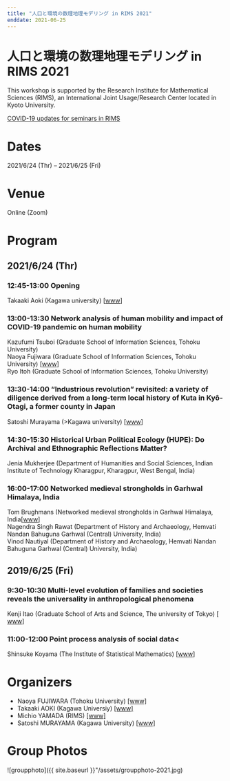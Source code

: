 ```yaml
---
title: "人口と環境の数理地理モデリング in RIMS 2021"
enddate: 2021-06-25
---
```


# 人口と環境の数理地理モデリング in RIMS 2021

This workshop is supported by the  Research  Institute  for  Mathematical  Sciences (RIMS), an  International Joint Usage/Research Center located in Kyoto University.

<a href="https://www.kurims.kyoto-u.ac.jp/kyoten/ja/covid-19.html" target="_blank">COVID-19 updates for seminars in RIMS</a>

# Dates 
2021/6/24 (Thr) – 2021/6/25 (Fri)

# Venue 
Online (Zoom)

# Program
## 2021/6/24 (Thr)

### 12:45-13:00 Opening
Takaaki Aoki (Kagawa university) [<a href="http://www.ed.kagawa-u.ac.jp/~aoki/">www</a>]

### 13:00-13:30 Network analysis of human mobility and impact of COVID-19 pandemic on human mobility

Kazufumi Tsuboi (Graduate School of Information Sciences, Tohoku University)<br> 
Naoya Fujiwara (Graduate School of Information Sciences, Tohoku University)  [<a href="https://www.is.tohoku.ac.jp/jp/laboratory/list_dept/c10.html">www</a>]<br>
Ryo Itoh (Graduate School of Information Sciences, Tohoku University)

### 13:30-14:00 “Industrious revolution” revisited: a variety of diligence derived from a long-term local history of Kuta in Kyô-Otagi, a former county in Japan


Satoshi Murayama  (>Kagawa university) [<a href="https://researchmap.jp/read0188434/?lang=en">www</a>]

### 14:30-15:30 Historical Urban Political Ecology (HUPE): Do Archival and Ethnographic Reflections Matter?

Jenia Mukherjee (Department of Humanities and Social Sciences,
              Indian Institute of Technology Kharagpur,
              Kharagpur, West Bengal, India)


###  16:00-17:00 Networked medieval strongholds in Garhwal Himalaya, India

Tom Brughmans (Networked medieval strongholds in Garhwal Himalaya, India[<a href="https://pure.au.dk/portal/en/persons/tom-brughmans(78c7314a-9485-4e14-b207-0e836aea5e01).html">www</a>]<br>
Nagendra Singh Rawat (Department of History and Archaeology, Hemvati Nandan Bahuguna Garhwal (Central) University, India)<br>
Vinod Nautiyal (Department of History and Archaeology, Hemvati Nandan Bahuguna Garhwal (Central) University, India)



## 2019/6/25 (Fri)

### 9:30-10:30 Multi-level evolution of families and societies reveals the universality in anthropological phenomena
Kenji Itao (Graduate School of Arts and Science, The university of Tokyo) [ <a href="http://chaos.c.u-tokyo.ac.jp/index_j.html">www</a>]

### 11:00-12:00 Point process analysis of social data<
Shinsuke Koyama (The Institute of Statistical Mathematics) [<a href="https://researchmap.jp/read0111335?lang=en">www</a>]

# Organizers
- Naoya FUJIWARA (Tohoku University) [[www]](https://www.is.tohoku.ac.jp/jp/laboratory/list_dept/c10.html)
- Takaaki AOKI (Kagawa Universiy) [[www]](http://www.ed.kagawa-u.ac.jp/~aoki/)
- Michio YAMADA (RIMS) [[www]](http://www.kurims.kyoto-u.ac.jp/en/list/YAMADA,%20Michio.html)
- Satoshi MURAYAMA (Kagawa University) [[www]](http://www.ed.kagawa-u.ac.jp/~aoki/)


# Group Photos
![groupphoto]({{ site.baseurl }}"/assets/groupphoto-2021.jpg)